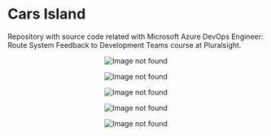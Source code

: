# Cars Island
Repository with source code related with Microsoft Azure DevOps Engineer: Route System Feedback to Development Teams course at Pluralsight.

<p align="center">
<img src="https://github.com/Daniel-Krzyczkowski/Pluralsight/tree/master/CarsIsland/images/cars-island-azure-devops-dashboard.png?raw=true" alt="Image not found"/>
</p>

<p align="center">
<img src="https://github.com/Daniel-Krzyczkowski/Pluralsight/tree/master/CarsIsland/cars-island-wpf-app-1.png?raw=true" alt="Image not found"/>
</p>

<p align="center">
<img src="https://github.com/Daniel-Krzyczkowski/Pluralsight/tree/master/CarsIsland/images/cars-island-wpf-app-2.png?raw=true" alt="Image not found"/>
</p>

<p align="center">
<img src="https://github.com/Daniel-Krzyczkowski/Pluralsight/tree/master/CarsIsland/images/cars-island-web-app-1.png?raw=true" alt="Image not found"/>
</p>

<p align="center">
<img src="https://github.com/Daniel-Krzyczkowski/Pluralsight/tree/master/CarsIsland/images/cars-island-web-app-2.png?raw=true" alt="Image not found"/>
</p>
